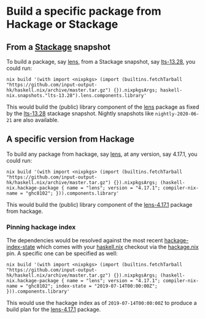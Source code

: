 
# Build a specific package from Hackage or Stackage

## From a [Stackage][] snapshot

To build a package, say [lens][], from a Stackage snapshot, say
[lts-13.28][], you could run:
```shell
nix build '(with import <nixpkgs> (import (builtins.fetchTarball "https://github.com/input-output-hk/haskell.nix/archive/master.tar.gz") {}).nixpkgsArgs; haskell-nix.snapshots."lts-13.28").lens.components.library'
```
This would build the (public) library component of the [lens][] package as
fixed by the [lts-13.28][] stackage snapshot. Nightly snapshots like
`nightly-2020-06-21` are also available.

## A specific version from Hackage

To build any package from hackage, say [lens][], at any version, say 4.17.1,
you could run:
```shell
nix build '(with import <nixpkgs> (import (builtins.fetchTarball "https://github.com/input-output-hk/haskell.nix/archive/master.tar.gz") {}).nixpkgsArgs; (haskell-nix.hackage-package { name = "lens"; version = "4.17.1"; compiler-nix-name = "ghc8102"; })).components.library'
```
This would build the (public) library component of the [lens-4.17.1][] package
from hackage.

### Pinning hackage index

The dependencies would be resolved against the most recent
[hackage-index-state][] which comes with your [haskell.nix][] checkout via the
[hackage.nix][] pin.  A specific one can be specified as well:
```shell
nix build '(with import <nixpkgs> (import (builtins.fetchTarball "https://github.com/input-output-hk/haskell.nix/archive/master.tar.gz") {}).nixpkgsArgs; (haskell-nix.hackage-package { name = "lens"; version = "4.17.1"; compiler-nix-name = "ghc8102"; index-state = "2019-07-14T00:00:00Z"; })).components.library'
```
This would use the hackage index as of `2019-07-14T00:00:00Z` to produce a
build plan for the [lens-4.17.1][] package.

[Stackage]: https://stackage.org
[Hackage]: https://hackage.haskell.org
[hackage.nix]: https://github.com/input-output-hk/hackage.nix
[haskell.nix]: https://github.com/input-output-hk/haskell.nix
[lts-13.28]: https://www.stackage.org/lts-13.28
[lens]: https://hackage.haskell.org/package/lens
[lens-4.17.1]: https://hackage.haskell.org/package/lens-4.17.1
[hackage-index-state]: https://github.com/input-output-hk/hackage.nix/blob/master/index-state-hashes.nix
